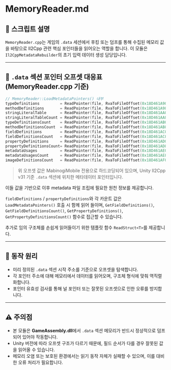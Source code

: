 ﻿# MemoryReader.md

## 📌 스크립트 설명
`MemoryReader.cpp`는 게임의 `.data` 세션에서 후킹 또는 덤프를 통해 수집된 메모리 값을 바탕으로 Il2Cpp 관련 핵심 포인터들을 읽어오는 역할을 합니다. 이 모듈은 `Il2CppMetadataRebuilder`의 초기 입력 데이터 생성 담당입니다.

---

## 📌 `.data` 섹션 포인터 오프셋 대응표 (MemoryReader.cpp 기준)

```cpp
// MemoryReader::LoadMetadataPointers() 내부
typeDefinitions         = ReadPointer(file, RvaToFileOffset(0x18D461A90));  // -> typeDefinitions
methodDefinitions       = ReadPointer(file, RvaToFileOffset(0x18D461A98));  // -> methodDefinitions
stringLiteralTable      = ReadPointer(file, RvaToFileOffset(0x18D461AA0));  // -> stringLiteralTable
stringLiteralTableCount = ReadPointer(file, RvaToFileOffset(0x18D461AA8));  // -> stringLiteralTableCount
typeDefinitionsCount    = ReadPointer(file, RvaToFileOffset(0x18D461AB0));  // -> typeDefinitionsCount
methodDefinitionsCount  = ReadPointer(file, RvaToFileOffset(0x18D461AB8));  // -> methodDefinitionsCount
fieldDefinitions        = ReadPointer(file, RvaToFileOffset(0x18D461AC0));  // -> fieldDefinitions
fieldDefinitionsCount   = ReadPointer(file, RvaToFileOffset(0x18D461AC8));  // -> fieldDefinitionsCount
propertyDefinitions     = ReadPointer(file, RvaToFileOffset(0x18D461AD0));  // -> propertyDefinitions
propertyDefinitionsCount= ReadPointer(file, RvaToFileOffset(0x18D461AD8));  // -> propertyDefinitionsCount
metadataUsages          = ReadPointer(file, RvaToFileOffset(0x18D461AE0));  // -> metadataUsages
metadataUsagesCount     = ReadPointer(file, RvaToFileOffset(0x18D461AE8));  // -> metadataUsagesCount
imageDefinitionsCount   = ReadPointer(file, RvaToFileOffset(0x18D461AF0));  // -> imageDefinitionsCount
```

> 위 오프셋 값은 MabinogiMobile 전용으로 하드코딩되어 있으며, Unity Il2Cpp v31 기준 `.data` 섹션에 위치한 메타데이터 포인터입니다.

이들 값을 기반으로 이후 metadata 파일 조립에 필요한 원천 정보를 제공합니다.

`fieldDefinitions` / `propertyDefinitions`와 각 카운트 값은
`LoadMetadataPointers()` 호출 시 함께 읽어 들이며,
`GetFieldDefinitions()`, `GetFieldDefinitionsCount()`,
`GetPropertyDefinitions()`, `GetPropertyDefinitionsCount()`
함수로 접근할 수 있습니다.

추가로 임의 구조체를 손쉽게 읽어들이기 위한 템플릿 함수 `ReadStruct<T>`를 제공합니다.

---

## 🧱 동작 원리
- 미리 정의된 `.data` 섹션 시작 주소를 기준으로 오프셋을 탐색합니다.
- 각 포인터 주소에 대해 메모리에서 데이터를 읽어오며, 구조체 형식에 맞춰 역직렬화합니다.
- 포인터 유효성 검사를 통해 널 포인터 또는 잘못된 오프셋으로 인한 오류를 방지합니다.

---

## ⚠️ 주의점
- 본 모듈은 **GameAssembly.dll**에서 `.data` 섹션 메모리가 반드시 정상적으로 덤프되어 있어야 작동합니다.
- Unity 버전에 따라 오프셋 구조가 다르기 때문에, 필드 순서가 다를 경우 잘못된 값을 읽어올 수 있습니다.
- 메모리 오염 또는 보호된 환경에서는 읽기 동작 자체가 실패할 수 있으며, 이를 대비한 오류 처리가 필요합니다.

